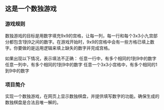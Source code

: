 ## 这是一个数独游戏
### 游戏规则
数独游戏的目标是用数字填充9x9的宫格，让每一列，每一行和每个3x3小九宫部分都包含1到9之间的数字。在游戏开始时，9x9的宫格中会有一些方格已填上数字。你要做的是运用逻辑来填上缺失的数字并完成宫格。

如果出现以下情况，表示填法不正确：
任意一行中，有多个相同的1到9中的数字
任意一列中，有多个相同的1到9中的数字
任意一个3x3小宫格中，有多个相同的1到9中的数字

### 项目简介
实现一个数独游戏，在网页上显示数独棋盘，并提供填写数字的功能。确保生成的数独棋盘是合法且唯一解的。